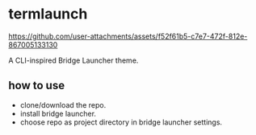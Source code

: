 # termlaunch

https://github.com/user-attachments/assets/f52f61b5-c7e7-472f-812e-867005133130

A CLI-inspired Bridge Launcher theme.

## how to use

- clone/download the repo.
- install bridge launcher.
- choose repo as project directory in bridge launcher settings.
